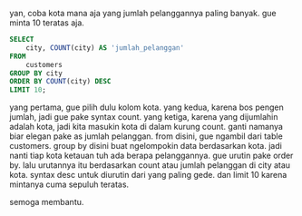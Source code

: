 yan, coba kota mana aja yang jumlah pelanggannya paling banyak.
gue minta 10 teratas aja.

~~~ sql
SELECT 
    city, COUNT(city) AS 'jumlah_pelanggan'
FROM
    customers
GROUP BY city
ORDER BY COUNT(city) DESC
LIMIT 10;
~~~

yang pertama, gue pilih dulu kolom kota.
yang kedua, karena bos pengen jumlah, jadi gue pake syntax count.
yang ketiga, karena yang dijumlahin adalah kota, jadi kita masukin kota di dalam kurung count.
ganti namanya biar elegan pake as jumlah pelanggan.
from disini, gue ngambil dari table customers.
group by disini buat ngelompokin data berdasarkan kota.
jadi nanti tiap kota ketauan tuh ada berapa pelanggannya.
gue urutin pake order by.
lalu urutannya itu berdasarkan count atau jumlah pelanggan di city atau kota.
syntax desc untuk diurutin dari yang paling gede.
dan limit 10 karena mintanya cuma sepuluh teratas.

semoga membantu.